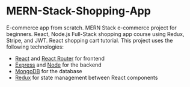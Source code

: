 # MERN-Stack-Shopping-App

E-commerce app from scratch. MERN Stack e-commerce project for beginners. React, Node.js Full-Stack shopping app course using Redux, Stripe, and JWT. React shopping cart tutorial.
This project uses the following technologies:

- [React](https://reactjs.org) and [React Router](https://reacttraining.com/react-router/) for frontend
- [Express](http://expressjs.com/) and [Node](https://nodejs.org/en/) for the backend
- [MongoDB](https://www.mongodb.com/) for the database
- [Redux](https://redux.js.org/basics/usagewithreact) for state management between React components
